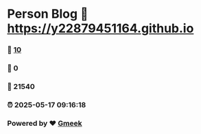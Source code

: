 # Person Blog :link: https://y22879451164.github.io 
### :page_facing_up: [10](https://y22879451164.github.io/tag.html) 
### :speech_balloon: 0 
### :hibiscus: 21540 
### :alarm_clock: 2025-05-17 09:16:18 
### Powered by :heart: [Gmeek](https://github.com/Meekdai/Gmeek)
